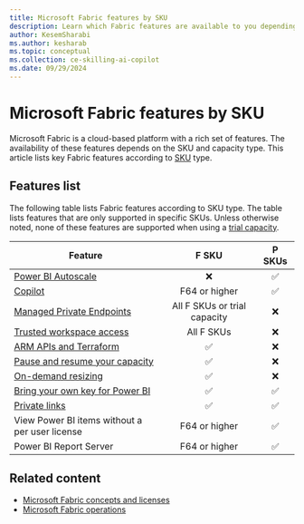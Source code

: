 ```yaml
---
title: Microsoft Fabric features by SKU
description: Learn which Fabric features are available to you depending on the capacity type. The article lists features according to SKUs by capacity type.
author: KesemSharabi
ms.author: kesharab
ms.topic: conceptual
ms.collection: ce-skilling-ai-copilot
ms.date: 09/29/2024
---
```


# Microsoft Fabric features by SKU

Microsoft Fabric is a cloud-based platform with a rich set of features. The availability of these features depends on the SKU and capacity type. This article lists key Fabric features according to [SKU](licenses.md#capacity) type.

## Features list

The following table lists Fabric features according to SKU type. The table lists features that are only supported in specific SKUs. Unless otherwise noted, none of these features are supported when using a [trial capacity](../get-started/fabric-trial.md).

| Feature                                                                                                  | F SKU         | P SKUs   |
|----------------------------------------------------------------------------------------------------------|:-------------:|:--------:|
| [Power BI Autoscale](/power-bi/enterprise/service-premium-auto-scale)                                    | &#x274C;      | &#x2705; |
| [Copilot](../get-started/copilot-fabric-overview.md)                                                     | F64 or higher | &#x2705; |
| [Managed Private Endpoints](../security/security-managed-private-endpoints-overview.md)                  | All F SKUs or trial capacity | &#x274C; |
| [Trusted workspace access](../security/security-trusted-workspace-access.md)                             | All F SKUs | &#x274C; |
| [ARM APIs and Terraform](/azure/developer/terraform/overview-azapi-provider)                             | &#x2705;      | &#x274C; |
| [Pause and resume your capacity](pause-resume.md)                                                        | &#x2705;      | &#x274C; |
| [On-demand resizing](scale-capacity.md)                                                                  | &#x2705;      | &#x274C; |
| [Bring your own key for Power BI](/power-bi/enterprise/service-encryption-byok)                          | &#x2705;      | &#x2705; |
| [Private links](../security/security-private-links-overview.md)                                          | &#x2705;      | &#x2705; |
| View Power BI items without a per user license                                                           | F64 or higher | &#x2705; |
| Power BI Report Server                                                                                   | F64 or higher | &#x2705; |


## Related content

* [Microsoft Fabric concepts and licenses](licenses.md)
* [Microsoft Fabric operations](fabric-operations.md)
